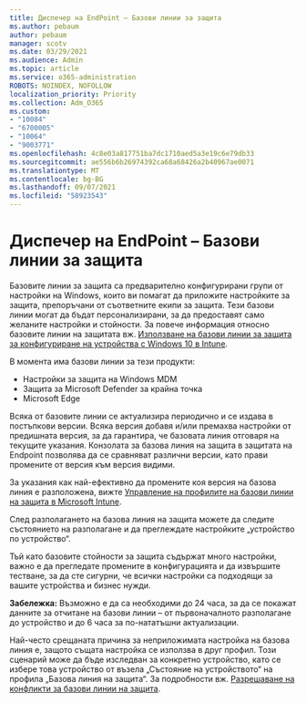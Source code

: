 ```yaml
---
title: Диспечер на EndPoint – Базови линии за защита
ms.author: pebaum
author: pebaum
manager: scotv
ms.date: 03/29/2021
ms.audience: Admin
ms.topic: article
ms.service: o365-administration
ROBOTS: NOINDEX, NOFOLLOW
localization_priority: Priority
ms.collection: Adm_O365
ms.custom:
- "10084"
- "6700005"
- "10064"
- "9003771"
ms.openlocfilehash: 4c8e03a817751ba7dc1710aed5a3e19c6e79db33
ms.sourcegitcommit: ae556b6b26974392ca68a68426a2b40967ae0071
ms.translationtype: MT
ms.contentlocale: bg-BG
ms.lasthandoff: 09/07/2021
ms.locfileid: "58923543"
---
```

# <a name="endpoint-manager---security-baselines"></a>Диспечер на EndPoint – Базови линии за защита

Базовите линии за защита са предварително конфигурирани групи от настройки на Windows, които ви помагат да приложите настройките за защита, препоръчани от съответните екипи за защита. Тези базови линии могат да бъдат персонализирани, за да предоставят само желаните настройки и стойности. За повече информация относно базовите линии на защитата вж. [Използване на базови линии за защита за конфигуриране на устройства с Windows 10 в Intune](https://docs.microsoft.com/mem/intune/protect/security-baselines).

В момента има базови линии за тези продукти:

- Настройки за защита на Windows MDM
- Защита за Microsoft Defender за крайна точка
- Microsoft Edge

Всяка от базовите линии се актуализира периодично и се издава в постъпкови версии. Всяка версия добавя и/или премахва настройки от предишната версия, за да гарантира, че базовата линия отговаря на текущите указания. Конзолата за базова линия на защита в защитата на Endpoint позволява да се сравняват различни версии, като прави промените от версия към версия видими.

За указания как най-ефективно да промените коя версия на базова линия е разположена, вижте [Управление на профилите на базови линии на защита в Microsoft Intune](https://docs.microsoft.com/mem/intune/protect/security-baselines-configure).

След разполагането на базова линия на защита можете да следите състоянието на разполагане и да преглеждате настройките „устройство по устройство“.

Тъй като базовите стойности за защита съдържат много настройки, важно е да прегледате промените в конфигурацията и да извършите тестване, за да сте сигурни, че всички настройки са подходящи за вашите устройства и бизнес нужди.

**Забележка:** Възможно е да са необходими до 24 часа, за да се покажат данните за отчитане на базови линии – от първоначалното разполагане до устройство и до 6 часа за по-нататъшни актуализации. 

Най-често срещаната причина за неприложимата настройка на базова линия е, защото същата настройка се използва в друг профил. Този сценарий може да бъде изследван за конкретно устройство, като се избере това устройство от възела „Състояние на устройството“ на профила „Базова линия на защита“. За подробности вж. [Разрешаване на конфликти за базови линии на защита](https://docs.microsoft.com/mem/intune/protect/security-baselines-monitor#resolve-conflicts-for-security-baselines).
